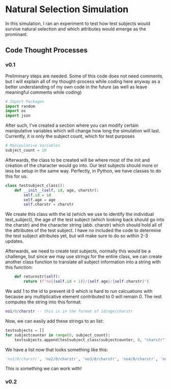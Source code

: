 # Natural Selection Simulation
In this simulation, I ran an experiment to test how test subjects would survive natural selection and which attributes would emerge as the prominant. 

## Code Thought Processes

### v0.1
Preliminary steps are needed. Some of this code does not need comments, but I will explain all of my thought-process while coding here anyway as a better understanding of my own code in the future (as well as leave meaningful comments while coding)

```py
# Import Packages
import random
import os
import json
```

After such, I've created a section where you can modify certain manipulative variables which will change how long the simulation will last. Currently, it is only the subject count, which for test purposes 
```py
# Manipulative Variables
subject_count = 10
```
Afterwards, the class to be created will be where most of the init and creation of the character would go into. Our test subjects should more or less be setup in the same way. Perfectly, in Python, we have classes to do this for us.

```py
class testsubject_class():
    def __init__(self, id, age, charstr):
        self.id = id
        self.age = age
        self.charstr = charstr
```

We create this class with the id (which we use to identify the individual test_subject), the age of the test subject (which looking back should go into the charstr) and the character string (abb. charstr) which should hold all of the attributes of the test subject. I have no included the code to determine the test subject attributes yet, but will make sure to do so within 2-3 updates. 

Afterwards, we need to create test subjects, normally this would be a challenge, but since we may use strings for the entire class, we can create another class function to translate all subject information into a string with this function:
```py
    def returnstr(self):
        return (f"no{(self.id + 1)}/{self.age}/{self.charstr}")
```
We add 1 to the id to prevent id 0 which is hard to run calcuations with because any multiplicative element contributed to 0 will remain 0. The rest computes the string into this format:

```lua
no1/0/charstr -- this is in the format of id/age/charstr
```
Now, we can easily add these strings to an list:
```py
testsubjects = []
for subjectcounter in range(0, subject_count):
    testsubjects.append(testsubject_class(subjectcounter, 0, "charstr").returnstr())
```
We have a list now that looks something like this:
```python
'no1/0/charstr', 'no2/0/charstr', 'no3/0/charstr', 'no4/0/charstr', 'no5/0/charstr', 'no6/0/charstr', 'no7/0/charstr', 'no8/0/charstr', 'no9/0/charstr', 'no10/0/charstr'
```

This is something we can work with!

### v0.2